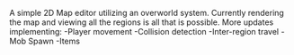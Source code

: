 A simple 2D Map editor utilizing an overworld system. Currently rendering the map and viewing all the regions is all that is possible.
More updates implementing:
          -Player movement
          -Collision detection
          -Inter-region travel
          -Mob Spawn
          -Items
          
